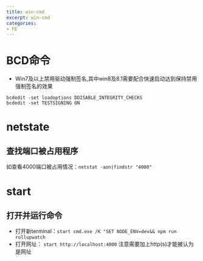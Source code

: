 ```yaml
---
title: win-cmd
excerpt: win-cmd
categories: 
- FE
---
```


# BCD命令
* Win7及以上禁用驱动强制签名,其中win8及8.1需要配合快速启动达到保持禁用强制签名的效果
```
bcdedit -set loadoptions DDISABLE_INTEGRITY_CHECKS
bcdedit -set TESTSIGNING ON
```

# netstate
## 查找端口被占用程序
如查看4000端口被占用情况：`netstat -aon|findstr "4000"`

# start
## 打开并运行命令
- 打开新terminal：`start cmd.exe /K "SET NODE_ENV=dev&& npm run rollupwatch`
- 打开网址： `start http://localhost:4000` 注意需要加上http(s)才能被认为是网址
